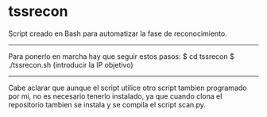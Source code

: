 # tssrecon
Script creado en Bash para automatizar la fase de reconocimiento.

-----------------------------------------------------------------------------------------------------------------------------------------------------------

Para ponerlo en marcha hay que seguir estos pasos:
$ cd tssrecon
$ ./tssrecon.sh (introducir la IP objetivo)

-----------------------------------------------------------------------------------------------------------------------------------------------------------

Cabe aclarar que aunque el script utilice otro script tambien programado por mi, no es necesario tenerlo instalado, ya que cuando clona el repositorio tambien se instala y se compila el script scan.py.
